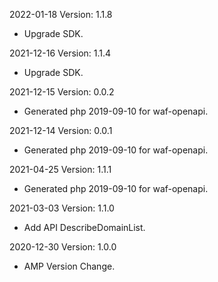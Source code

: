 2022-01-18 Version: 1.1.8
- Upgrade SDK.

2021-12-16 Version: 1.1.4
- Upgrade SDK.

2021-12-15 Version: 0.0.2
- Generated php 2019-09-10 for waf-openapi.

2021-12-14 Version: 0.0.1
- Generated php 2019-09-10 for waf-openapi.

2021-04-25 Version: 1.1.1
- Generated php 2019-09-10 for waf-openapi.

2021-03-03 Version: 1.1.0
- Add API DescribeDomainList.

2020-12-30 Version: 1.0.0
- AMP Version Change.


